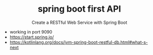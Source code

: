 <h1 align="center">spring boot first API</h1>

<p align="center">Create a RESTful Web Service with Spring Boot</p>


- working in port 9090
- https://start.spring.io/ 
- https://kotlinlang.org/docs/jvm-spring-boot-restful-db.html#what-s-next
